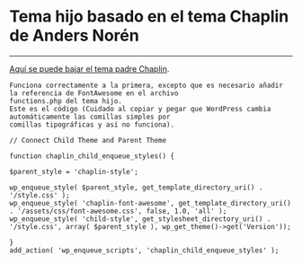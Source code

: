 # Tema hijo basado en el tema Chaplin de Anders Norén
---

[Aquí se puede bajar el tema padre Chaplin](https://andersnoren.se/themes/chaplin/).

    Funciona correctamente a la primera, excepto que es necesario añadir la referencia de FontAwesome en el archivo 
    functions.php del tema hijo.
    Este es el código (Cuidado al copiar y pegar que WordPress cambia automáticamente las comillas simples por 
    comillas tipográficas y así no funciona).

~~~
// Connect Child Theme and Parent Theme

function chaplin_child_enqueue_styles() {

$parent_style = 'chaplin-style';

wp_enqueue_style( $parent_style, get_template_directory_uri() . '/style.css' );
wp_enqueue_style( 'chaplin-font-awesome', get_template_directory_uri() . '/assets/css/font-awesome.css', false, 1.0, 'all' );
wp_enqueue_style( 'child-style', get_stylesheet_directory_uri() . '/style.css', array( $parent_style ), wp_get_theme()->get('Version'));

}
add_action( 'wp_enqueue_scripts', 'chaplin_child_enqueue_styles' );
~~~

[screenshot.png]: /https://github.com/astrargalar/Chaplin_Child/blob/master/screenshot.png